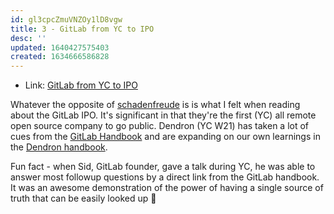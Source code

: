 ```yaml
---
id: gl3cpcZmuVNZOy1lD8vgw
title: 3 - GitLab from YC to IPO
desc: ''
updated: 1640427575403
created: 1634666586828
---
```


- Link: [GitLab from YC to IPO](https://blog.ycombinator.com/gitlab-from-yc-to-ipo/)

Whatever the opposite of [schadenfreude](https://en.wikipedia.org/wiki/Schadenfreude) is is what I felt when reading about the GitLab IPO. It's significant in that they're the first (YC) all remote open source company to go public. Dendron (YC W21) has taken a lot of cues from the [GitLab Handbook](https://about.gitlab.com/handbook/) and are expanding on our own learnings in the [Dendron handbook](http://handbook.dendron.so). 

Fun fact - when Sid, GitLab founder, gave a talk during YC, he was able to answer most followup questions by a direct link from the GitLab handbook. It was an awesome demonstration of the power of having a single source of truth that can be easily looked up :seedling:
